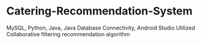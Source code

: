 # Catering-Recommendation-System
MySQL, Python, Java, Java Database Connectivity, Android Studio
Utilized Collaborative filtering recommendation algorithm
